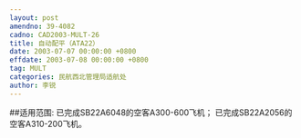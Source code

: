 ```yaml
---
layout: post
amendno: 39-4082
cadno: CAD2003-MULT-26
title: 自动配平（ATA22）
date: 2003-07-07 00:00:00 +0800
effdate: 2003-07-08 00:00:00 +0800
tag: MULT
categories: 民航西北管理局适航处
author: 李锐
---
```


##适用范围:
已完成SB22A6048的空客A300-600飞机；     已完成SB22A2056的空客A310-200飞机。

